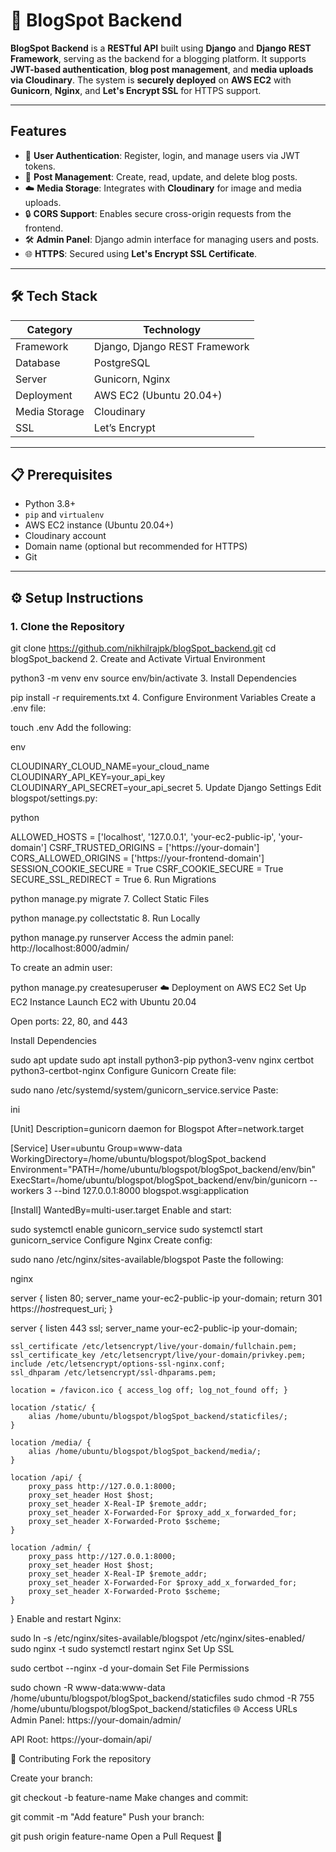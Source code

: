 # 📝 BlogSpot Backend

**BlogSpot Backend** is a **RESTful API** built using **Django** and **Django REST Framework**, serving as the backend for a blogging platform. It supports **JWT-based authentication**, **blog post management**, and **media uploads via Cloudinary**. The system is **securely deployed** on **AWS EC2** with **Gunicorn**, **Nginx**, and **Let's Encrypt SSL** for HTTPS support.

---

##  Features

- 🔐 **User Authentication**: Register, login, and manage users via JWT tokens.  
- 📰 **Post Management**: Create, read, update, and delete blog posts.  
- ☁️ **Media Storage**: Integrates with **Cloudinary** for image and media uploads.  
- 🔒 **CORS Support**: Enables secure cross-origin requests from the frontend.  
- 🛠️ **Admin Panel**: Django admin interface for managing users and posts.  
- 🌐 **HTTPS**: Secured using **Let's Encrypt SSL Certificate**.

---

## 🛠 Tech Stack

| Category      | Technology                        |
|---------------|-----------------------------------|
| Framework     | Django, Django REST Framework     |
| Database      | PostgreSQL                        |
| Server        | Gunicorn, Nginx                   |
| Deployment    | AWS EC2 (Ubuntu 20.04+)           |
| Media Storage | Cloudinary                        |
| SSL           | Let’s Encrypt                     |

---

## 📋 Prerequisites

- Python 3.8+  
- `pip` and `virtualenv`  
- AWS EC2 instance (Ubuntu 20.04+)  
- Cloudinary account  
- Domain name (optional but recommended for HTTPS)  
- Git

---

## ⚙️ Setup Instructions

### 1. Clone the Repository

git clone https://github.com/nikhilrajpk/blogSpot_backend.git
cd blogSpot_backend
2. Create and Activate Virtual Environment

python3 -m venv env
source env/bin/activate
3. Install Dependencies

pip install -r requirements.txt
4. Configure Environment Variables
Create a .env file:


touch .env
Add the following:

env

CLOUDINARY_CLOUD_NAME=your_cloud_name
CLOUDINARY_API_KEY=your_api_key
CLOUDINARY_API_SECRET=your_api_secret
5. Update Django Settings
Edit blogspot/settings.py:

python

ALLOWED_HOSTS = ['localhost', '127.0.0.1', 'your-ec2-public-ip', 'your-domain']
CSRF_TRUSTED_ORIGINS = ['https://your-domain']
CORS_ALLOWED_ORIGINS = ['https://your-frontend-domain']
SESSION_COOKIE_SECURE = True
CSRF_COOKIE_SECURE = True
SECURE_SSL_REDIRECT = True
6. Run Migrations

python manage.py migrate
7. Collect Static Files

python manage.py collectstatic
8. Run Locally

python manage.py runserver
Access the admin panel:
http://localhost:8000/admin/

To create an admin user:

python manage.py createsuperuser
☁️ Deployment on AWS EC2
Set Up EC2 Instance
Launch EC2 with Ubuntu 20.04

Open ports: 22, 80, and 443

Install Dependencies

sudo apt update
sudo apt install python3-pip python3-venv nginx certbot python3-certbot-nginx
Configure Gunicorn
Create file:


sudo nano /etc/systemd/system/gunicorn_service.service
Paste:

ini

[Unit]
Description=gunicorn daemon for Blogspot
After=network.target

[Service]
User=ubuntu
Group=www-data
WorkingDirectory=/home/ubuntu/blogspot/blogSpot_backend
Environment="PATH=/home/ubuntu/blogspot/blogSpot_backend/env/bin"
ExecStart=/home/ubuntu/blogspot/blogSpot_backend/env/bin/gunicorn --workers 3 --bind 127.0.0.1:8000 blogspot.wsgi:application

[Install]
WantedBy=multi-user.target
Enable and start:


sudo systemctl enable gunicorn_service
sudo systemctl start gunicorn_service
Configure Nginx
Create config:

sudo nano /etc/nginx/sites-available/blogspot
Paste the following:

nginx

server {
    listen 80;
    server_name your-ec2-public-ip your-domain;
    return 301 https://$host$request_uri;
}

server {
    listen 443 ssl;
    server_name your-ec2-public-ip your-domain;

    ssl_certificate /etc/letsencrypt/live/your-domain/fullchain.pem;
    ssl_certificate_key /etc/letsencrypt/live/your-domain/privkey.pem;
    include /etc/letsencrypt/options-ssl-nginx.conf;
    ssl_dhparam /etc/letsencrypt/ssl-dhparams.pem;

    location = /favicon.ico { access_log off; log_not_found off; }

    location /static/ {
        alias /home/ubuntu/blogspot/blogSpot_backend/staticfiles/;
    }

    location /media/ {
        alias /home/ubuntu/blogspot/blogSpot_backend/media/;
    }

    location /api/ {
        proxy_pass http://127.0.0.1:8000;
        proxy_set_header Host $host;
        proxy_set_header X-Real-IP $remote_addr;
        proxy_set_header X-Forwarded-For $proxy_add_x_forwarded_for;
        proxy_set_header X-Forwarded-Proto $scheme;
    }

    location /admin/ {
        proxy_pass http://127.0.0.1:8000;
        proxy_set_header Host $host;
        proxy_set_header X-Real-IP $remote_addr;
        proxy_set_header X-Forwarded-For $proxy_add_x_forwarded_for;
        proxy_set_header X-Forwarded-Proto $scheme;
    }
}
Enable and restart Nginx:


sudo ln -s /etc/nginx/sites-available/blogspot /etc/nginx/sites-enabled/
sudo nginx -t
sudo systemctl restart nginx
Set Up SSL

sudo certbot --nginx -d your-domain
Set File Permissions

sudo chown -R www-data:www-data /home/ubuntu/blogspot/blogSpot_backend/staticfiles
sudo chmod -R 755 /home/ubuntu/blogspot/blogSpot_backend/staticfiles
🌐 Access URLs
Admin Panel: https://your-domain/admin/

API Root: https://your-domain/api/

🤝 Contributing
Fork the repository

Create your branch:


git checkout -b feature-name
Make changes and commit:

git commit -m "Add feature"
Push your branch:

git push origin feature-name
Open a Pull Request 🎉
